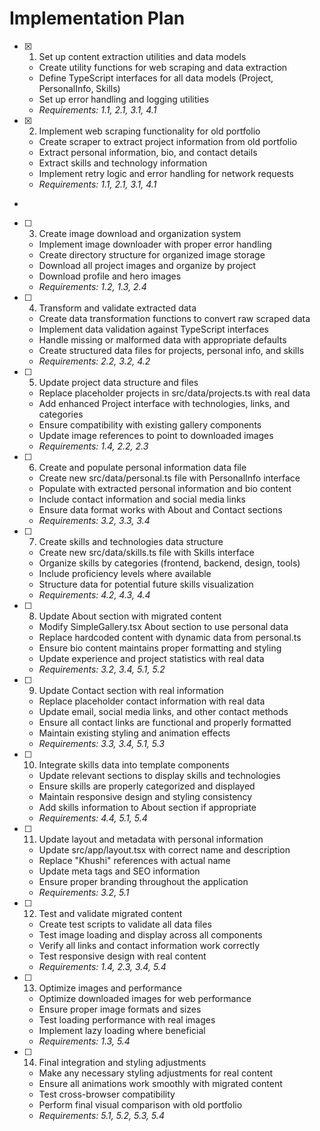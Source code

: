 # Implementation Plan

- [x] 1. Set up content extraction utilities and data models





  - Create utility functions for web scraping and data extraction
  - Define TypeScript interfaces for all data models (Project, PersonalInfo, Skills)
  - Set up error handling and logging utilities
  - _Requirements: 1.1, 2.1, 3.1, 4.1_

- [x] 2. Implement web scraping functionality for old portfolio





  - Create scraper to extract project information from old portfolio
  - Extract personal information, bio, and contact details
  - Extract skills and technology information
  - Implement retry logic and error handling for network requests
  - _Requirements: 1.1, 2.1, 3.1, 4.1_
-

- [ ] 3. Create image download and organization system



  - Implement image downloader with proper error handling
  - Create directory structure for organized image storage
  - Download all project images and organize by project
  - Download profile and hero images
  - _Requirements: 1.2, 1.3, 2.4_

- [ ] 4. Transform and validate extracted data
  - Create data transformation functions to convert raw scraped data
  - Implement data validation against TypeScript interfaces
  - Handle missing or malformed data with appropriate defaults
  - Create structured data files for projects, personal info, and skills
  - _Requirements: 2.2, 3.2, 4.2_

- [ ] 5. Update project data structure and files
  - Replace placeholder projects in src/data/projects.ts with real data
  - Add enhanced Project interface with technologies, links, and categories
  - Ensure compatibility with existing gallery components
  - Update image references to point to downloaded images
  - _Requirements: 1.4, 2.2, 2.3_

- [ ] 6. Create and populate personal information data file
  - Create new src/data/personal.ts file with PersonalInfo interface
  - Populate with extracted personal information and bio content
  - Include contact information and social media links
  - Ensure data format works with About and Contact sections
  - _Requirements: 3.2, 3.3, 3.4_

- [ ] 7. Create skills and technologies data structure
  - Create new src/data/skills.ts file with Skills interface
  - Organize skills by categories (frontend, backend, design, tools)
  - Include proficiency levels where available
  - Structure data for potential future skills visualization
  - _Requirements: 4.2, 4.3, 4.4_

- [ ] 8. Update About section with migrated content
  - Modify SimpleGallery.tsx About section to use personal data
  - Replace hardcoded content with dynamic data from personal.ts
  - Ensure bio content maintains proper formatting and styling
  - Update experience and project statistics with real data
  - _Requirements: 3.2, 3.4, 5.1, 5.2_

- [ ] 9. Update Contact section with real information
  - Replace placeholder contact information with real data
  - Update email, social media links, and other contact methods
  - Ensure all contact links are functional and properly formatted
  - Maintain existing styling and animation effects
  - _Requirements: 3.3, 3.4, 5.1, 5.3_

- [ ] 10. Integrate skills data into template components
  - Update relevant sections to display skills and technologies
  - Ensure skills are properly categorized and displayed
  - Maintain responsive design and styling consistency
  - Add skills information to About section if appropriate
  - _Requirements: 4.4, 5.1, 5.4_

- [ ] 11. Update layout and metadata with personal information
  - Update src/app/layout.tsx with correct name and description
  - Replace "Khushi" references with actual name
  - Update meta tags and SEO information
  - Ensure proper branding throughout the application
  - _Requirements: 3.2, 5.1_

- [ ] 12. Test and validate migrated content
  - Create test scripts to validate all data files
  - Test image loading and display across all components
  - Verify all links and contact information work correctly
  - Test responsive design with real content
  - _Requirements: 1.4, 2.3, 3.4, 5.4_

- [ ] 13. Optimize images and performance
  - Optimize downloaded images for web performance
  - Ensure proper image formats and sizes
  - Test loading performance with real images
  - Implement lazy loading where beneficial
  - _Requirements: 1.3, 5.4_

- [ ] 14. Final integration and styling adjustments
  - Make any necessary styling adjustments for real content
  - Ensure all animations work smoothly with migrated content
  - Test cross-browser compatibility
  - Perform final visual comparison with old portfolio
  - _Requirements: 5.1, 5.2, 5.3, 5.4_